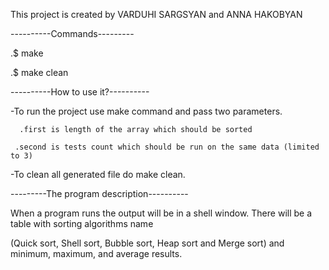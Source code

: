 This project is created by VARDUHI SARGSYAN and ANNA HAKOBYAN

----------Commands---------

.$ make

.$ make clean

----------How to use it?----------

-To run the project use make command and pass two parameters.

      .first is length of the array which should be sorted

     .second is tests count which should be run on the same data (limited to 3)

-To clean all generated file do make clean.

---------The program description----------

When a program runs the output will be in a shell window. There will be a table with sorting algorithms name 

(Quick sort, Shell sort, Bubble sort, Heap sort and Merge sort) and minimum, maximum, and average results.

